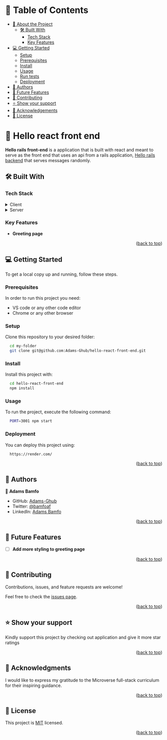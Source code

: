 <a name="readme-top"></a>

# 📗 Table of Contents

- [📖 About the Project](#about-project)
  - [🛠 Built With](#built-with)
    - [Tech Stack](#tech-stack)
    - [Key Features](#key-features)
- [💻 Getting Started](#getting-started)
  - [Setup](#setup)
  - [Prerequisites](#prerequisites)
  - [Install](#install)
  - [Usage](#usage)
  - [Run tests](#run-tests)
  - [Deployment](#deployment)
- [👥 Authors](#authors)
- [🔭 Future Features](#future-features)
- [🤝 Contributing](#contributing)
- [⭐️ Show your support](#support)
- [🙏 Acknowledgements](#acknowledgements)
- [📝 License](#license)

# 📖 Hello react front end <a name="about-project"></a>

**Hello rails front-end** is a application that is built with react and meant to serve as the front end that uses an api from a rails application, <a href="https://github.com/Adams-Ghub/hello-rails-back-end/">Hello rails backend</a> that serves messages randomly.

## 🛠 Built With <a name="built-with"></a>

### Tech Stack <a name="tech-stack"></a>

<details>
  <summary>Client</summary>
  <ul>
    <li><a href="https://reactjs.org">React</a></li>
  </ul>
</details>

<details>
  <summary>Server</summary>
  <ul>
    <li><a href="https://render.com/">Render</a></li>
  </ul>
</details>


### Key Features <a name="key-features"></a>

- **Greeting page**

<p align="right">(<a href="#readme-top">back to top</a>)</p>


## 💻 Getting Started <a name="getting-started"></a>

To get a local copy up and running, follow these steps.

### Prerequisites

In order to run this project you need:

<ul>
    <li> VS code or any other code editor</li>
    <li> Chrome or any other browser</li>
</ul>

### Setup

Clone this repository to your desired folder:

```sh
  cd my-folder
  git clone git@github.com:Adams-Ghub/hello-react-front-end.git
```
### Install

Install this project with:

```sh
  cd hello-react-front-end
  npm install
```

### Usage

To run the project, execute the following command:
```sh
  PORT=3001 npm start
```

### Deployment

You can deploy this project using:

```sh
  https://render.com/
```

<p align="right">(<a href="#readme-top">back to top</a>)</p>

## 👥 Authors <a name="authors"></a>

👤 **Adams Bamfo**

- GitHub: [Adams-Ghub](https://github.com/Adams-Ghub)
- Twitter: [@bamfoaf](https://twitter.com/bamfoaf)
- LinkedIn: [Adams Bamfo](https://www.linkedin.com/in/adams-bamfo/)

<p align="right">(<a href="#readme-top">back to top</a>)</p>

## 🔭 Future Features <a name="future-features"></a>

- [ ] **Add more styling to greeting page**

<p align="right">(<a href="#readme-top">back to top</a>)</p>

## 🤝 Contributing <a name="contributing"></a>

Contributions, issues, and feature requests are welcome!

Feel free to check the [issues page](https://github.com/Adams-Ghub/hello-react-front-end/issues).

<p align="right">(<a href="#readme-top">back to top</a>)</p>

## ⭐️ Show your support <a name="support"></a>

Kindly support this project by checking out application and give it more star ratings

<p align="right">(<a href="#readme-top">back to top</a>)</p>

## 🙏 Acknowledgments <a name="acknowledgements"></a>

I would like to express my gratitude to the Microverse full-stack curriculum for their inspiring guidance.
<p align="right">(<a href="#readme-top">back to top</a>)</p>

## 📝 License <a name="license"></a>

This project is [MIT](/LICENSE) licensed.

<p align="right">(<a href="#readme-top">back to top</a>)</p>
